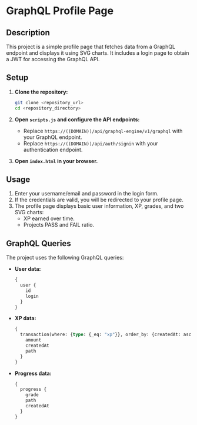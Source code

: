 # GraphQL Profile Page

## Description

This project is a simple profile page that fetches data from a GraphQL endpoint and displays it using SVG charts. It includes a login page to obtain a JWT for accessing the GraphQL API.

## Setup

1.  **Clone the repository:**

    ```bash
    git clone <repository_url>
    cd <repository_directory>
    ```

2.  **Open `scripts.js` and configure the API endpoints:**

    *   Replace `https://((DOMAIN))/api/graphql-engine/v1/graphql` with your GraphQL endpoint.
    *   Replace `https://((DOMAIN))/api/auth/signin` with your authentication endpoint.

3.  **Open `index.html` in your browser.**

## Usage

1.  Enter your username/email and password in the login form.
2.  If the credentials are valid, you will be redirected to your profile page.
3.  The profile page displays basic user information, XP, grades, and two SVG charts:
    *   XP earned over time.
    *   Projects PASS and FAIL ratio.

## GraphQL Queries

The project uses the following GraphQL queries:

*   **User data:**

    ```graphql
    {
      user {
        id
        login
      }
    }
    ```

*   **XP data:**

    ```graphql
    {
      transaction(where: {type: {_eq: "xp"}}, order_by: {createdAt: asc}) {
        amount
        createdAt
        path
      }
    }
    ```

*   **Progress data:**

    ```graphql
    {
      progress {
        grade
        path
        createdAt
      }
    }
    ```